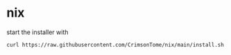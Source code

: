 # nix

start the installer with
```bash
curl https://raw.githubusercontent.com/CrimsonTome/nix/main/install.sh > install.sh && chmod +x install.sh && ./install.sh
